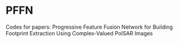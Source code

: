 # PFFN
Codes for papers: Progressive Feature Fusion Network for Building Footprint Extraction Using Complex-Valued PolSAR Images
